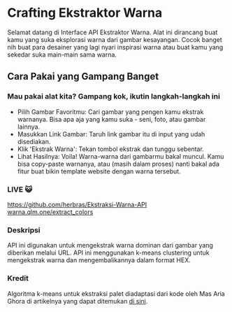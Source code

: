 # Crafting Ekstraktor Warna

Selamat datang di Interface API Ekstraktor Warna. Alat ini dirancang buat kamu yang suka eksplorasi warna dari gambar kesayangan. Cocok banget nih buat para desainer yang lagi nyari inspirasi warna atau buat kamu yang sekedar suka main-main sama warna.

## Cara Pakai yang Gampang Banget

### Mau pakai alat kita? Gampang kok, ikutin langkah-langkah ini

- Pilih Gambar Favoritmu: Cari gambar yang pengen kamu ekstrak warnanya. Bisa apa aja yang kamu suka - seni, foto, atau gambar lainnya.
- Masukkan Link Gambar: Taruh link gambar itu di input yang udah disediakan.
- Klik 'Ekstrak Warna': Tekan tombol ekstrak dan tunggu sebentar.
- Lihat Hasilnya: Voila! Warna-warna dari gambarmu bakal muncul. Kamu bisa copy-paste warnanya, atau (masih dalam proses) nanti bakal ada fitur buat bikin template website dengan warna tersebut.

### LIVE  😺
https://github.com/herbras/Ekstraksi-Warna-API
[warna.qlm.one/extract_colors](https://warna.qlm.one/extract_colors/)

### Deskripsi
API ini digunakan untuk mengekstrak warna dominan dari gambar yang diberikan melalui URL. API ini menggunakan k-means clustering untuk mengekstrak warna dan mengembalikannya dalam format HEX.

### Kredit
Algoritma k-means untuk ekstraksi palet diadaptasi dari kode oleh Mas Aria Ghora di artikelnya yang dapat ditemukan [di sini](https://ghora.net/notes/20230818-kmeans-ekstraksi-palet/).
